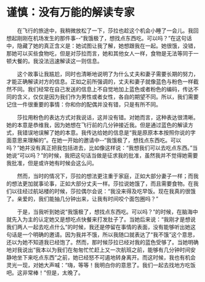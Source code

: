 # 谨慎：没有万能的解读专家

　　在飞行的旅途中，我稍微放松了一下，莎拉也趁这个机会小睡了一会儿。我回想起刚刚在机场发生的那件事--“我饿极了，想找点东西吃。可以吗？”在这句话中，隐藏了她的真正含义是：她试图让我了解，她想跟我在一起。她很饿，没错，那她可以买些食物吃，但是对莎拉而言，她和其他女人一样，食物是无法等同于一顿大餐的。我没法迅速解读这一则信息。

　　这个故事让我尴尬，同时也清晰地说明了为什么丈夫和妻子需要长期的努力，才能正确解读对方的信息。正如之前所强调的，丈夫和妻子就像蓝色与粉色一样截然不同。我们经常在自己发送的信息上不自觉地加上蓝色或者粉色的编码，传达不同的含义，仅仅是因为我们作为男性或者女性，各自的期望不同。所以，我们需要记住一件很重要的事情：你和你的配偶并没有错，只是有所不同。

　　莎拉用粉色的表达方式对我说话，这并没有错。对她而言，这种表达很清晰。她的本意是恭维我，因为她想在飞行前的几分钟接近我。但是通过蓝色的解读方式，我错误地误解了她的本意。我传达给她的信息是“我是原原本本按照你说的字面意思来理解的”。在她一开始的邀请中--“我饿极了，想找点东西吃。可以吗？”她并没有真正把我包括进去，比如像这样说：“我想我们可以去吃点东西。”当她说“可以吗？”的时候，我把这句话当做是征求我的批准，虽然我并不觉得她需要我批准，但是或许她有时候会这么问。

　　然而，当时的情况下，莎拉的想法更注重于家庭，正如大部分妻子一样；而我的想法更加就事论事，正如大部分丈夫一样。莎拉说她饿了，而且需要食物。在我们以往经过航站楼的时候，莎拉偶尔会说：“我没来得及吃早饭。现在我真的很饿了。亲爱的，我们能抽几分钟出来，让我有时间咬个面包圈吗？”

　　于是，当我听到她说“我饿极了，想找点东西吃。可以吗？”的时候，在脑海中就先入为主的认定她又是想吃点快餐来打发肚子了。当她后来说：“我刚才是想说我们两人一起去吃点什么”的时候，我还是停留在事情的表面，没有能够听出她这句话是一个明确的邀请。因为我并不饿，所以我随口就表达了“我不饿”这个意思，还以为她不知道我已经饱了。然而，那时候莎拉已经对我的蓝色受够了。当她明确地对我说出“我本以为我们在匆匆忙忙赶上又一次航班之前，能够有几分钟时间安静地坐下来吃点东西”之前，她已经怒不可遏地转身离开。而这时候，我也有机会灵光一现，对她大声喊：“嗨，等等！我明白你的意思了。我们一起去找地方吃饭吧。这非常棒！”但是，太晚了。
